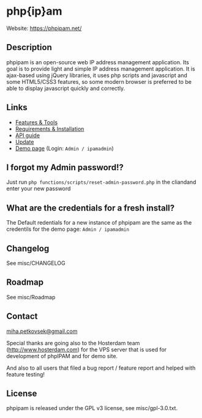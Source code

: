 # php{ip}am
Website: https://phpipam.net/

## Description
phpipam is an open-source web IP address management application. Its goal is to provide light and simple IP address management application.
It is ajax-based using jQuery libraries, it uses php scripts and javascript and some HTML5/CSS3 features, so some modern browser is preferred
to be able to display javascript quickly and correctly.

## Links
 - [Features & Tools](https://phpipam.net/documents/features/)
 - [Requirements & Installation](https://phpipam.net/documents/installation/)
 - [API guide](https://phpipam.net/api-documentation/)
 - [Update](https://phpipam.net/documents/upgrade/)
 - [Demo page](http://demo.phpipam.net) (Login: `Admin / ipamadmin`)

## I forgot my Admin password!?
Just run `php functions/scripts/reset-admin-password.php` in the cliandand enter your new password

## What are the credentials for a fresh install?
The Default redentials for a new instance of phpipam are the same as the credentils for
the demo page: `Admin / ipamadmin`

## Changelog
See misc/CHANGELOG

## Roadmap
See misc/Roadmap

## Contact
miha.petkovsek@gmail.com

Special thanks are going also to the Hosterdam team (http://www.hosterdam.com) for the VPS server
that is used for development of phpIPAM and for demo site.

And also to all users that filed a bug report / feature report and helped with feature testing!

## License
phpipam is released under the GPL v3 license, see misc/gpl-3.0.txt.
